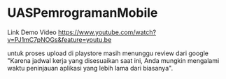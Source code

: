 # UASPemrogramanMobile
Link Demo Video
https://www.youtube.com/watch?v=PJ1mC7pNOGs&feature=youtu.be

untuk proses upload di playstore masih menunggu review dari google
"Karena jadwal kerja yang disesuaikan saat ini, Anda mungkin mengalami waktu peninjauan aplikasi yang lebih lama dari biasanya".
